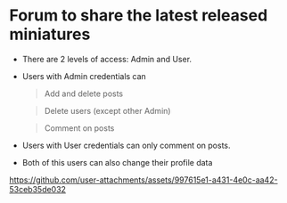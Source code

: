 
# Forum to share the latest released miniatures

- There are 2 levels of access: Admin and User.

- Users with Admin credentials can
  >Add and delete posts

  >Delete users (except other Admin)

  >Comment on posts

- Users with User credentials can only comment on posts.
  
- Both of this users can also change their profile data



https://github.com/user-attachments/assets/997615e1-a431-4e0c-aa42-53ceb35de032

